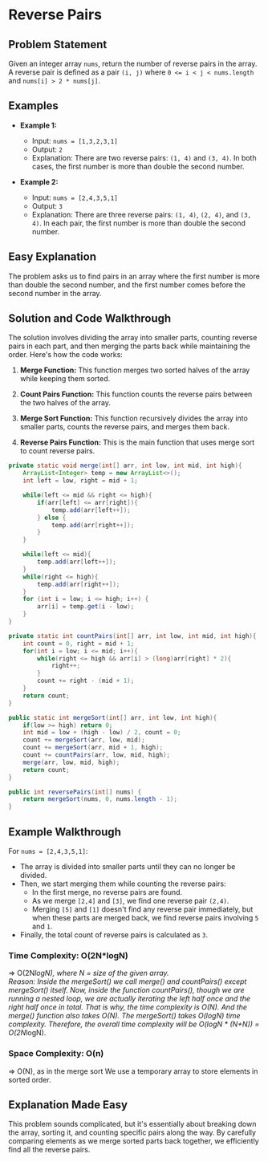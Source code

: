 # Reverse Pairs

## Problem Statement

Given an integer array `nums`, return the number of reverse pairs in the array. A reverse pair is defined as a pair `(i, j)` where `0 <= i < j < nums.length` and `nums[i] > 2 * nums[j]`.

## Examples

- **Example 1:**
  - Input: `nums = [1,3,2,3,1]`
  - Output: `2`
  - Explanation: There are two reverse pairs: `(1, 4)` and `(3, 4)`. In both cases, the first number is more than double the second number.

- **Example 2:**
  - Input: `nums = [2,4,3,5,1]`
  - Output: `3`
  - Explanation: There are three reverse pairs: `(1, 4)`, `(2, 4)`, and `(3, 4)`. In each pair, the first number is more than double the second number.

## Easy Explanation

The problem asks us to find pairs in an array where the first number is more than double the second number, and the first number comes before the second number in the array.

## Solution and Code Walkthrough

The solution involves dividing the array into smaller parts, counting reverse pairs in each part, and then merging the parts back while maintaining the order. Here's how the code works:

1. **Merge Function:** This function merges two sorted halves of the array while keeping them sorted.

2. **Count Pairs Function:** This function counts the reverse pairs between the two halves of the array.

3. **Merge Sort Function:** This function recursively divides the array into smaller parts, counts the reverse pairs, and merges them back.

4. **Reverse Pairs Function:** This is the main function that uses merge sort to count reverse pairs.

```java
private static void merge(int[] arr, int low, int mid, int high){
    ArrayList<Integer> temp = new ArrayList<>();
    int left = low, right = mid + 1;

    while(left <= mid && right <= high){
        if(arr[left] <= arr[right]){
            temp.add(arr[left++]);
        } else {
            temp.add(arr[right++]);
        }
    }

    while(left <= mid){
        temp.add(arr[left++]);
    }
    while(right <= high){
        temp.add(arr[right++]);
    }
    for (int i = low; i <= high; i++) {
        arr[i] = temp.get(i - low);
    }
}

private static int countPairs(int[] arr, int low, int mid, int high){
    int count = 0, right = mid + 1;
    for(int i = low; i <= mid; i++){
        while(right <= high && arr[i] > (long)arr[right] * 2){
            right++;
        }
        count += right - (mid + 1);
    }
    return count;
}

public static int mergeSort(int[] arr, int low, int high){
    if(low >= high) return 0;
    int mid = low + (high - low) / 2, count = 0;
    count += mergeSort(arr, low, mid);
    count += mergeSort(arr, mid + 1, high);
    count += countPairs(arr, low, mid, high);
    merge(arr, low, mid, high);
    return count;
}

public int reversePairs(int[] nums) {
    return mergeSort(nums, 0, nums.length - 1);
}
```

## Example Walkthrough

For `nums = [2,4,3,5,1]`:

- The array is divided into smaller parts until they can no longer be divided.
- Then, we start merging them while counting the reverse pairs:
  - In the first merge, no reverse pairs are found.
  - As we merge `[2,4]` and `[3]`, we find one reverse pair `(2,4)`.
  - Merging `[5]` and `[1]` doesn't find any reverse pair immediately, but when these parts are merged back, we find reverse pairs involving `5` and `1`.
- Finally, the total count of reverse pairs is calculated as `3`.

### Time Complexity: O(2N*logN)

=> O(2N*logN), where N = size of the given array.<br/>
Reason: Inside the mergeSort() we call merge() and countPairs() except mergeSort() itself. Now, inside the function countPairs(), though we are running a nested loop, we are actually iterating the left half once and the right half once in total. That is why, the time complexity is O(N). And the merge() function also takes O(N). The mergeSort() takes O(logN) time complexity. Therefore, the overall time complexity will be O(logN * (N+N)) = O(2N*logN).

### Space Complexity: O(n)
=> O(N), as in the merge sort We use a temporary array to store elements in sorted order.

## Explanation Made Easy

This problem sounds complicated, but it's essentially about breaking down the array, sorting it, and counting specific pairs along the way. By carefully comparing elements as we merge sorted parts back together, we efficiently find all the reverse pairs.